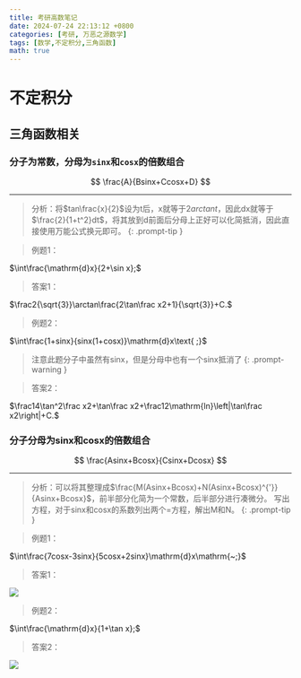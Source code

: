 ```yaml
---
title: 考研高数笔记
date: 2024-07-24 22:13:12 +0800
categories: [考研, 万恶之源数学]
tags: [数学,不定积分,三角函数]
math: true
---
```


# 不定积分
## 三角函数相关
### 分子为常数，分母为`sinx`和`cosx`的倍数组合

$$
\frac{A}{Bsinx+Ccosx+D}
$$

---
> 分析：将$tan\frac{x}{2}$设为t后，x就等于$2arctant$，因此dx就等于$\frac{2}{1+t^2}dt$，将其放到d前面后分母上正好可以化简抵消，因此直接使用万能公式换元即可。
{: .prompt-tip }

> 例题1：

$\int\frac{\mathrm{d}x}{2+\sin x};$

> 答案1：

$\frac2{\sqrt{3}}\arctan\frac{2\tan\frac x2+1}{\sqrt{3}}+C.$

> 例题2：

$\int\frac{1+sinx}{sinx(1+cosx)}\mathrm{d}x\text{ ;}$

> 注意此题分子中虽然有sinx，但是分母中也有一个sinx抵消了
{: .prompt-warning }

> 答案2：

$\frac14\tan^2\frac x2+\tan\frac x2+\frac12\mathrm{ln}\left|\tan\frac x2\right|+C.$


### 分子分母为sinx和cosx的倍数组合

$$
\frac{Asinx+Bcosx}{Csinx+Dcosx}
$$

---

> 分析：可以将其整理成$\frac{M(Asinx+Bcosx)+N(Asinx+Bcosx)^{'}}{Asinx+Bcosx}$，前半部分化简为一个常数，后半部分进行凑微分。
写出方程，对于sinx和cosx的系数列出两个=方程，解出M和N。
{: .prompt-tip }

> 例题1：

$\int\frac{7cosx-3sinx}{5cosx+2sinx}\mathrm{d}x\mathrm{~;}$

> 答案1：

![](https://cdn.jsdelivr.net/gh/MasterKe2003/my_blog_picture/2024%2F07%2F24%2F1721808219.png)

> 例题2：

$\int\frac{\mathrm{d}x}{1+\tan x};$

> 答案2：

![](https://cdn.jsdelivr.net/gh/MasterKe2003/my_blog_picture/2024%2F07%2F24%2F1721809281.png)